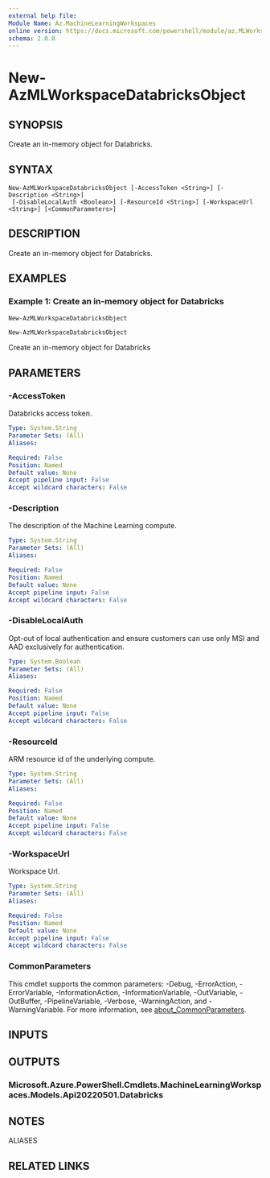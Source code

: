 ```yaml
---
external help file:
Module Name: Az.MachineLearningWorkspaces
online version: https://docs.microsoft.com/powershell/module/az.MLWorkspace/new-AzMLWorkspaceDatabricksObject
schema: 2.0.0
---
```


# New-AzMLWorkspaceDatabricksObject

## SYNOPSIS
Create an in-memory object for Databricks.

## SYNTAX

```
New-AzMLWorkspaceDatabricksObject [-AccessToken <String>] [-Description <String>]
 [-DisableLocalAuth <Boolean>] [-ResourceId <String>] [-WorkspaceUrl <String>] [<CommonParameters>]
```

## DESCRIPTION
Create an in-memory object for Databricks.

## EXAMPLES

### Example 1: Create an in-memory object for Databricks
```powershell
New-AzMLWorkspaceDatabricksObject
```

```output
New-AzMLWorkspaceDatabricksObject
```

Create an in-memory object for Databricks

## PARAMETERS

### -AccessToken
Databricks access token.

```yaml
Type: System.String
Parameter Sets: (All)
Aliases:

Required: False
Position: Named
Default value: None
Accept pipeline input: False
Accept wildcard characters: False
```

### -Description
The description of the Machine Learning compute.

```yaml
Type: System.String
Parameter Sets: (All)
Aliases:

Required: False
Position: Named
Default value: None
Accept pipeline input: False
Accept wildcard characters: False
```

### -DisableLocalAuth
Opt-out of local authentication and ensure customers can use only MSI and AAD exclusively for authentication.

```yaml
Type: System.Boolean
Parameter Sets: (All)
Aliases:

Required: False
Position: Named
Default value: None
Accept pipeline input: False
Accept wildcard characters: False
```

### -ResourceId
ARM resource id of the underlying compute.

```yaml
Type: System.String
Parameter Sets: (All)
Aliases:

Required: False
Position: Named
Default value: None
Accept pipeline input: False
Accept wildcard characters: False
```

### -WorkspaceUrl
Workspace Url.

```yaml
Type: System.String
Parameter Sets: (All)
Aliases:

Required: False
Position: Named
Default value: None
Accept pipeline input: False
Accept wildcard characters: False
```

### CommonParameters
This cmdlet supports the common parameters: -Debug, -ErrorAction, -ErrorVariable, -InformationAction, -InformationVariable, -OutVariable, -OutBuffer, -PipelineVariable, -Verbose, -WarningAction, and -WarningVariable. For more information, see [about_CommonParameters](http://go.microsoft.com/fwlink/?LinkID=113216).

## INPUTS

## OUTPUTS

### Microsoft.Azure.PowerShell.Cmdlets.MachineLearningWorkspaces.Models.Api20220501.Databricks

## NOTES

ALIASES

## RELATED LINKS

